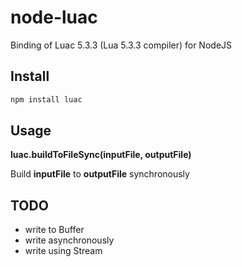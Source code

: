 # node-luac

Binding of Luac 5.3.3 (Lua 5.3.3 compiler) for NodeJS

## Install

```sh
npm install luac
```

## Usage

**luac.buildToFileSync(inputFile, outputFile)**

Build **inputFile** to **outputFile** synchronously

## TODO

* write to Buffer
* write asynchronously
* write using Stream
